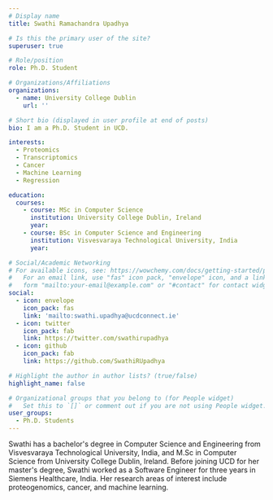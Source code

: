 ```yaml
---
# Display name
title: Swathi Ramachandra Upadhya

# Is this the primary user of the site?
superuser: true

# Role/position
role: Ph.D. Student

# Organizations/Affiliations
organizations:
  - name: University College Dublin
    url: ''

# Short bio (displayed in user profile at end of posts)
bio: I am a Ph.D. Student in UCD. 

interests:
  - Proteomics
  - Transcriptomics
  - Cancer
  - Machine Learning
  - Regression

education:
  courses:
    - course: MSc in Computer Science
      institution: University College Dublin, Ireland
      year: 
    - course: BSc in Computer Science and Engineering
      institution: Visvesvaraya Technological University, India
      year: 

# Social/Academic Networking
# For available icons, see: https://wowchemy.com/docs/getting-started/page-builder/#icons
#   For an email link, use "fas" icon pack, "envelope" icon, and a link in the
#   form "mailto:your-email@example.com" or "#contact" for contact widget.
social:
  - icon: envelope
    icon_pack: fas
    link: 'mailto:swathi.upadhya@ucdconnect.ie'
  - icon: twitter
    icon_pack: fab
    link: https://twitter.com/swathirupadhya
  - icon: github
    icon_pack: fab
    link: https://github.com/SwathiRUpadhya

# Highlight the author in author lists? (true/false)
highlight_name: false

# Organizational groups that you belong to (for People widget)
#   Set this to `[]` or comment out if you are not using People widget.
user_groups:
  - Ph.D. Students
---
```


Swathi has a bachelor's degree in Computer Science and Engineering from Visvesvaraya Technological University, India, and M.Sc in Computer Science from University College Dublin, Ireland. Before joining UCD for her master's degree, Swathi worked as a Software Engineer for three years in Siemens Healthcare, India. Her research areas of interest include proteogenomics, cancer, and machine learning. 


